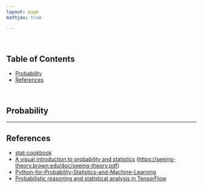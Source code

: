 ```yaml
---
layout: page
mathjax: true

---
```


<br>

## Table of Contents
 - [Probability](#probability)
 - [References](#refs)

<br>

## Probability


---
## References
  * [stat-cookbook](https://github.com/mavam/stat-cookbook)
  * [A visual introduction to probability and statistics](https://github.com/dj-basis/Seeing-Theory)
  (https://seeing-theory.brown.edu/doc/seeing-theory.pdf)
  * [Python-for-Probability-Statistics-and-Machine-Learning](https://github.com/unpingco/Python-for-Probability-Statistics-and-Machine-Learning)
  * [Probabilistic reasoning and statistical analysis in TensorFlow](https://github.com/tensorflow/probability)
